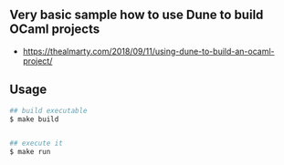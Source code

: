 ## Very basic sample how to use Dune to build OCaml projects

- https://thealmarty.com/2018/09/11/using-dune-to-build-an-ocaml-project/



## Usage

```bash
## build executable
$ make build


## execute it
$ make run
```
